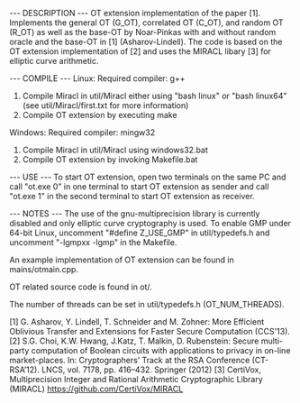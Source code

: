 --- DESCRIPTION ---
OT extension implementation of the paper [1]. Implements the general OT (G_OT), correlated OT (C_OT), and random OT (R_OT) as well as the base-OT by Noar-Pinkas with and without random oracle and the base-OT in [1] (Asharov-Lindell). The code is based on the OT extension implementation of [2] and uses the MIRACL libary [3] for elliptic curve arithmetic. 

--- COMPILE ---
Linux: 
Required compiler: g++
1) Compile Miracl in util/Miracl either using "bash linux" or "bash linux64" (see util/Miracl/first.txt for more information)
2) Compile OT extension by executing make

Windows:
Required compiler: mingw32
1) Compile Miracl in util/Miracl using windows32.bat
2) Compile OT extension by invoking Makefile.bat


--- USE ---
To start OT extension, open two terminals on the same PC and call "ot.exe 0" in one terminal to start OT extension as sender and call "ot.exe 1" in the second terminal to start OT extension as receiver. 


--- NOTES ---
The use of the gnu-multiprecision library is currently disabled and only elliptic curve cryptography is used. To enable GMP under 64-bit Linux, uncomment "#define Z_USE_GMP" in util/typedefs.h and uncomment "-lgmpxx -lgmp" in the Makefile. 

An example implementation of OT extension can be found in mains/otmain.cpp.

OT related source code is found in ot/. 

The number of threads can be set in util/typedefs.h (OT_NUM_THREADS).



[1] G. Asharov, Y. Lindell, T. Schneider and M. Zohner: More Efficient Oblivious Transfer and Extensions for Faster Secure Computation (CCS'13). 
[2] S.G. Choi, K.W. Hwang, J.Katz, T. Malkin, D. Rubenstein: Secure multi-party computation of Boolean circuits with applications to privacy in on-line market-places. In: Cryptographers’ Track at the RSA Conference (CT-RSA’12). LNCS, vol. 7178, pp. 416–432. Springer (2012)
[3] CertiVox, Multiprecision Integer and Rational Arithmetic Cryptographic Library (MIRACL) https://github.com/CertiVox/MIRACL
